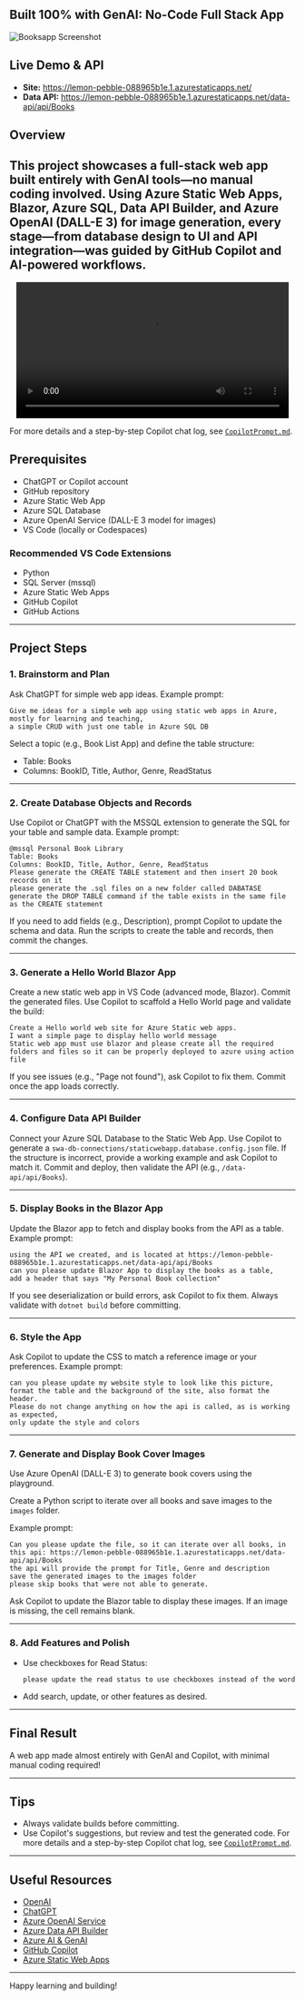 ## Built 100% with GenAI: No-Code Full Stack App



![Booksapp Screenshot](Page.png)

## Live Demo & API
- **Site:** <a href="https://lemon-pebble-088965b1e.1.azurestaticapps.net/" target="_blank">https://lemon-pebble-088965b1e.1.azurestaticapps.net/</a>
- **Data API:** <a href="https://lemon-pebble-088965b1e.1.azurestaticapps.net/data-api/api/Books" target="_blank">https://lemon-pebble-088965b1e.1.azurestaticapps.net/data-api/api/Books</a>

## Overview
This project showcases a full-stack web app built entirely with GenAI tools—no manual coding involved. Using Azure Static Web Apps, Blazor, Azure SQL, Data API Builder, and Azure OpenAI (DALL-E 3) for image generation, every stage—from database design to UI and API integration—was guided by GitHub Copilot and AI-powered workflows.
---

<p align="center">
  <video width="480" controls>
    <source src="multimedia/intro.mp4" type="video/mp4">
    Your browser does not support the video tag.
  </video>
</p>


For more details and a step-by-step Copilot chat log, see [`CopilotPrompt.md`](CopilotPrompt.md).


## Prerequisites
- ChatGPT or Copilot account
- GitHub repository
- Azure Static Web App
- Azure SQL Database
- Azure OpenAI Service (DALL-E 3 model for images)
- VS Code (locally or Codespaces)

### Recommended VS Code Extensions
- Python
- SQL Server (mssql)
- Azure Static Web Apps
- GitHub Copilot
- GitHub Actions

---

## Project Steps

### 1. Brainstorm and Plan
Ask ChatGPT for simple web app ideas. Example prompt:

```
Give me ideas for a simple web app using static web apps in Azure, mostly for learning and teaching, 
a simple CRUD with just one table in Azure SQL DB
```

Select a topic (e.g., Book List App) and define the table structure:
- Table: Books
- Columns: BookID, Title, Author, Genre, ReadStatus

---

### 2. Create Database Objects and Records
Use Copilot or ChatGPT with the MSSQL extension to generate the SQL for your table and sample data. Example prompt:

```
@mssql Personal Book Library
Table: Books
Columns: BookID, Title, Author, Genre, ReadStatus
Please generate the CREATE TABLE statement and then insert 20 book records on it
please generate the .sql files on a new folder called DABATASE
generate the DROP TABLE command if the table exists in the same file as the CREATE statement
```

If you need to add fields (e.g., Description), prompt Copilot to update the schema and data. Run the scripts to create the table and records, then commit the changes.

---

### 3. Generate a Hello World Blazor App
Create a new static web app in VS Code (advanced mode, Blazor). Commit the generated files. Use Copilot to scaffold a Hello World page and validate the build:

```
Create a Hello world web site for Azure Static web apps.
I want a simple page to display hello world message
Static web app must use blazor and please create all the required folders and files so it can be properly deployed to azure using action file
```

If you see issues (e.g., "Page not found"), ask Copilot to fix them. Commit once the app loads correctly.

---

### 4. Configure Data API Builder
Connect your Azure SQL Database to the Static Web App. Use Copilot to generate a `swa-db-connections/staticwebapp.database.config.json` file. If the structure is incorrect, provide a working example and ask Copilot to match it. Commit and deploy, then validate the API (e.g., `/data-api/api/Books`).

---

### 5. Display Books in the Blazor App
Update the Blazor app to fetch and display books from the API as a table. Example prompt:

```
using the API we created, and is located at https://lemon-pebble-088965b1e.1.azurestaticapps.net/data-api/api/Books
can you please update Blazor App to display the books as a table, 
add a header that says "My Personal Book collection"
```

If you see deserialization or build errors, ask Copilot to fix them. Always validate with `dotnet build` before committing.

---

### 6. Style the App
Ask Copilot to update the CSS to match a reference image or your preferences. Example prompt:

```
can you please update my website style to look like this picture, 
format the table and the background of the site, also format the header.
Please do not change anything on how the api is called, as is working as expected, 
only update the style and colors
```

---

### 7. Generate and Display Book Cover Images

Use Azure OpenAI (DALL-E 3) to generate book covers using the playground.

Create a Python script to iterate over all books and save images to the `images` folder. 

Example prompt:

```
Can you please update the file, so it can iterate over all books, in this api: https://lemon-pebble-088965b1e.1.azurestaticapps.net/data-api/api/Books
the api will provide the prompt for Title, Genre and description
save the generated images to the images folder
please skip books that were not able to generate.
```

Ask Copilot to update the Blazor table to display these images. If an image is missing, the cell remains blank.

---

### 8. Add Features and Polish
- Use checkboxes for Read Status:
  ```
  please update the read status to use checkboxes instead of the word
  ```
- Add search, update, or other features as desired.

---

## Final Result
A web app made almost entirely with GenAI and Copilot, with minimal manual coding required!


---

## Tips
- Always validate builds before committing.
- Use Copilot's suggestions, but review and test the generated code.
For more details and a step-by-step Copilot chat log, see [`CopilotPrompt.md`](CopilotPrompt.md).

---

## Useful Resources
- <a href="https://openai.com/" target="_blank">OpenAI</a>
- <a href="https://chat.openai.com/" target="_blank">ChatGPT</a>
- <a href="https://azure.microsoft.com/en-us/products/ai-services/openai-service" target="_blank">Azure OpenAI Service</a>
- <a href="https://learn.microsoft.com/en-us/azure/data-api-builder/" target="_blank">Azure Data API Builder</a>
- <a href="https://learn.microsoft.com/en-us/azure/ai-services/" target="_blank">Azure AI & GenAI</a>
- <a href="https://github.com/features/copilot" target="_blank">GitHub Copilot</a>
- <a href="https://learn.microsoft.com/en-us/azure/static-web-apps/overview" target="_blank">Azure Static Web Apps</a>

---

Happy learning and building!


